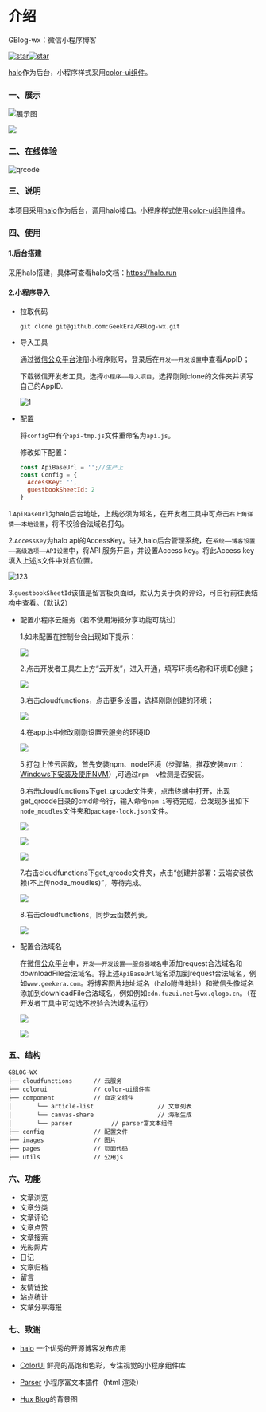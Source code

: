 # 介绍

GBlog-wx：微信小程序博客

[![star](https://gitee.com/GeekEra/GBlog-wx/badge/star.svg?theme=dark)](https://gitee.com/GeekEra/GBlog-wx/stargazers)[![star](https://img.shields.io/github/stars/GeekEra/GBlog-wx.svg?style=social)](https://github.com/GeekEra/GBlog-wx)

[halo](https://halu.run)作为后台，小程序样式采用[color-ui组件](https://www.color-ui.com/)。

### 一、展示

![展示图](https://cdn.fuzui.net/blog/view.png)

![](https://oss.fuzui.net/img/20200529022512.png)

### 二、在线体验

![qrcode](https://cdn.fuzui.net/blog/qrcode_1588864925914.png)

### 三、说明

本项目采用[halo](https://halu.run)作为后台，调用halo接口。小程序样式使用[color-ui组件](https://www.color-ui.com/)组件。

### 四、使用

#### 1.后台搭建

采用halo搭建，具体可查看halo文档：https://halo.run

#### 2.小程序导入

* 拉取代码

  ```shell
  git clone git@github.com:GeekEra/GBlog-wx.git
  ```

* 导入工具

  通过[微信公众平台](https://mp.weixin.qq.com/)注册小程序账号，登录后在`开发——开发设置`中查看AppID；

  下载微信开发者工具，选择`小程序——导入项目`，选择刚刚clone的文件夹并填写自己的AppID.

  ![1](https://cdn.fuzui.net/blog/1_1588866821272.png)

* 配置

  将`config`中有个`api-tmp.js`文件重命名为`api.js`。

  修改如下配置：

  ```javascript
  const ApiBaseUrl = '';//生产上
  const Config = {
    AccessKey: '',
    guestbookSheetId: 2
  }
  ```
  
1.`ApiBaseUrl`为halo后台地址，上线必须为域名，在开发者工具中可点击`右上角详情——本地设置`，将不校验合法域名打勾。
  
2.`AccessKey`为halo api的AccessKey。进入halo后台管理系统，在`系统——博客设置——高级选项——API设置`中，将API 服务开启，并设置Access key。将此Access key填入上述js文件中对应位置。
  
![123](https://cdn.fuzui.net/blog/123_1588867938268.png)
  
3.`guestbookSheetId`该值是留言板页面id，默认为关于页的评论，可自行前往表结构中查看。（默认2）
  
* 配置小程序云服务（若不使用海报分享功能可跳过）

  1.如未配置在控制台会出现如下提示：

  ![](https://oss.fuzui.net/img/20200529012653.png)

  2.点击开发者工具左上方“云开发”，进入开通，填写环境名称和环境ID创建；

  ![](https://oss.fuzui.net/img/20200529013043.png)

  3.右击cloudfunctions，点击更多设置，选择刚刚创建的环境；

  ![](https://oss.fuzui.net/img/20200529013322.png)

  4.在app.js中修改刚刚设置云服务的环境ID

  ![](https://oss.fuzui.net/img/20200529013453.png)

  5.打包上传云函数，首先安装npm、node环境（步骤略，推荐安装nvm：[Windows下安装及使用NVM](https://blog.csdn.net/qq_32682137/article/details/82684898)）,可通过`npm -v`检测是否安装。

  6.右击cloudfunctions下get_qrcode文件夹，点击终端中打开，出现get_qrcode目录的cmd命令行，输入命令`npm i`等待完成，会发现多出如下`node_moudles`文件夹和`package-lock.json`文件。

  ![](https://oss.fuzui.net/img/20200529015001.png)

  ![](https://oss.fuzui.net/img/20200529015104.png)

  ![](https://oss.fuzui.net/img/20200529015303.png)

  7.右击cloudfunctions下get_qrcode文件夹，点击“创建并部署：云端安装依赖(不上传node_moudles)”，等待完成。

  ![](https://oss.fuzui.net/img/20200529015414.png)

  8.右击cloudfunctions，同步云函数列表。

  ![](https://oss.fuzui.net/img/20200529015532.png)

* 配置合法域名

  在[微信公众平台](https://mp.weixin.qq.com/)中，`开发——开发设置——服务器域名`中添加request合法域名和downloadFile合法域名。将上述`ApiBaseUrl`域名添加到request合法域名，例如`www.geekera.com`。将博客图片地址域名（halo附件地址）和微信头像域名添加到downloadFile合法域名，例如例如`cdn.fuzui.net`与`wx.qlogo.cn`。（在开发者工具中可勾选不校验合法域名运行）
  
  ![](https://oss.fuzui.net/img/20200529020312.png)
  
  ![](https://oss.fuzui.net/img/20200529020242.png)

### 五、结构

```
GBLOG-WX     
├── cloudfunctions		// 云服务
├── colorui            	// color-ui组件库 
├── component           // 自定义组件
│       └── article-list                  // 文章列表
│       └── canvas-share                  // 海报生成
│       └── parser           // parser富文本组件
├── config 				// 配置文件
├── images      		// 图片
├── pages   			// 页面代码
├── utils      			// 公用js

```

### 六、功能

* 文章浏览
* 文章分类
* 文章评论
* 文章点赞
* 文章搜索
* 光影照片
* 日记
* 文章归档
* 留言
* 友情链接
* 站点统计
* 文章分享海报

### 七、致谢

* [halo](https://github.com/halo-dev/halo) 一个优秀的开源博客发布应用
* [ColorUI](https://github.com/weilanwl/ColorUI) 鲜亮的高饱和色彩，专注视觉的小程序组件库

* [Parser](https://github.com/jin-yufeng/Parser) 小程序富文本插件（html 渲染）
* [Hux Blog](https://huangxuan.me/)的背景图